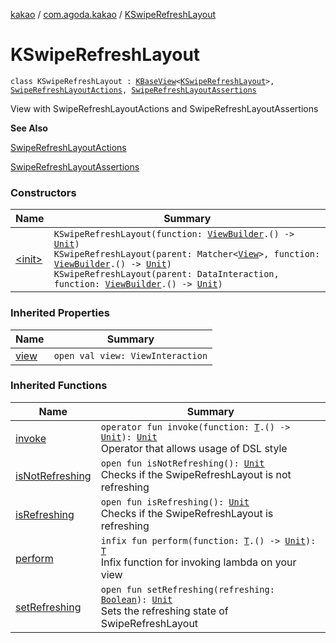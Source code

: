 [kakao](../../index.md) / [com.agoda.kakao](../index.md) / [KSwipeRefreshLayout](./index.md)

# KSwipeRefreshLayout

`class KSwipeRefreshLayout : `[`KBaseView`](../-k-base-view/index.md)`<`[`KSwipeRefreshLayout`](./index.md)`>, `[`SwipeRefreshLayoutActions`](../-swipe-refresh-layout-actions/index.md)`, `[`SwipeRefreshLayoutAssertions`](../-swipe-refresh-layout-assertions/index.md)

View with SwipeRefreshLayoutActions and SwipeRefreshLayoutAssertions

**See Also**

[SwipeRefreshLayoutActions](../-swipe-refresh-layout-actions/index.md)

[SwipeRefreshLayoutAssertions](../-swipe-refresh-layout-assertions/index.md)

### Constructors

| Name | Summary |
|---|---|
| [&lt;init&gt;](-init-.md) | `KSwipeRefreshLayout(function: `[`ViewBuilder`](../-view-builder/index.md)`.() -> `[`Unit`](https://kotlinlang.org/api/latest/jvm/stdlib/kotlin/-unit/index.html)`)`<br>`KSwipeRefreshLayout(parent: Matcher<`[`View`](https://developer.android.com/reference/android/view/View.html)`>, function: `[`ViewBuilder`](../-view-builder/index.md)`.() -> `[`Unit`](https://kotlinlang.org/api/latest/jvm/stdlib/kotlin/-unit/index.html)`)`<br>`KSwipeRefreshLayout(parent: DataInteraction, function: `[`ViewBuilder`](../-view-builder/index.md)`.() -> `[`Unit`](https://kotlinlang.org/api/latest/jvm/stdlib/kotlin/-unit/index.html)`)` |

### Inherited Properties

| Name | Summary |
|---|---|
| [view](../-k-base-view/view.md) | `open val view: ViewInteraction` |

### Inherited Functions

| Name | Summary |
|---|---|
| [invoke](../-k-base-view/invoke.md) | `operator fun invoke(function: `[`T`](../-k-base-view/index.md#T)`.() -> `[`Unit`](https://kotlinlang.org/api/latest/jvm/stdlib/kotlin/-unit/index.html)`): `[`Unit`](https://kotlinlang.org/api/latest/jvm/stdlib/kotlin/-unit/index.html)<br>Operator that allows usage of DSL style |
| [isNotRefreshing](../-swipe-refresh-layout-assertions/is-not-refreshing.md) | `open fun isNotRefreshing(): `[`Unit`](https://kotlinlang.org/api/latest/jvm/stdlib/kotlin/-unit/index.html)<br>Checks if the SwipeRefreshLayout is not refreshing |
| [isRefreshing](../-swipe-refresh-layout-assertions/is-refreshing.md) | `open fun isRefreshing(): `[`Unit`](https://kotlinlang.org/api/latest/jvm/stdlib/kotlin/-unit/index.html)<br>Checks if the SwipeRefreshLayout is refreshing |
| [perform](../-k-base-view/perform.md) | `infix fun perform(function: `[`T`](../-k-base-view/index.md#T)`.() -> `[`Unit`](https://kotlinlang.org/api/latest/jvm/stdlib/kotlin/-unit/index.html)`): `[`T`](../-k-base-view/index.md#T)<br>Infix function for invoking lambda on your view |
| [setRefreshing](../-swipe-refresh-layout-actions/set-refreshing.md) | `open fun setRefreshing(refreshing: `[`Boolean`](https://kotlinlang.org/api/latest/jvm/stdlib/kotlin/-boolean/index.html)`): `[`Unit`](https://kotlinlang.org/api/latest/jvm/stdlib/kotlin/-unit/index.html)<br>Sets the refreshing state of SwipeRefreshLayout |
